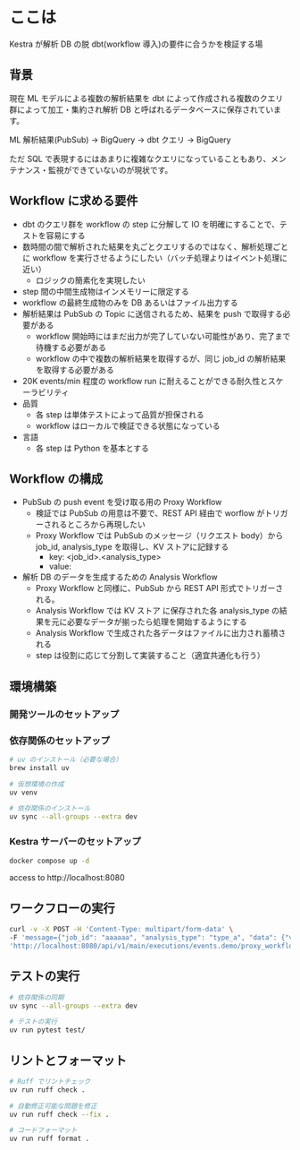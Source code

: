 # ここは

Kestra が解析 DB の脱 dbt(workflow 導入)の要件に合うかを検証する場

## 背景

現在 ML モデルによる複数の解析結果を dbt によって作成される複数のクエリ群によって加工・集約され解析 DB と呼ばれるデータベースに保存されています。

ML 解析結果(PubSub) -> BigQuery -> dbt クエリ -> BigQuery

ただ SQL で表現するにはあまりに複雑なクエリになっていることもあり、メンテナンス・監視ができていないのが現状です。

## Workflow に求める要件

- dbt のクエリ群を workflow の step に分解して IO を明確にすることで、テストを容易にする
- 数時間の間で解析された結果を丸ごとクエリするのではなく、解析処理ごとに workflow を実行させるようにしたい（バッチ処理よりはイベント処理に近い）
  - ロジックの簡素化を実現したい
- step 間の中間生成物はインメモリーに限定する
- workflow の最終生成物のみを DB あるいはファイル出力する
- 解析結果は PubSub の Topic に送信されるため、結果を push で取得する必要がある
  - workflow 開始時にはまだ出力が完了していない可能性があり、完了まで待機する必要がある
  - workflow の中で複数の解析結果を取得するが、同じ job_id の解析結果を取得する必要がある
- 20K events/min 程度の workflow run に耐えることができる耐久性とスケーラビリティ
- 品質
  - 各 step は単体テストによって品質が担保される
  - workflow はローカルで検証できる状態になっている
- 言語
  - 各 step は Python を基本とする

## Workflow の構成

- PubSub の push event を受け取る用の Proxy Workflow
  - 検証では PubSub の用意は不要で、REST API 経由で worflow がトリガーされるところから再現したい
  - Proxy Workflow では PubSub のメッセージ（リクエスト body）から job_id, analysis_type を取得し、KV ストアに記録する
    - key: <job_id>.<analysis_type>
    - value: <message>
- 解析 DB のデータを生成するための Analysis Workflow
  - Proxy Workflow と同様に、PubSub から REST API 形式でトリガーされる。
  - Analysis Workflow では KV ストア に保存された各 analysis_type の結果を元に必要なデータが揃ったら処理を開始するようにする
  - Analysis Workflow で生成された各データはファイルに出力され蓄積される
  - step は役割に応じて分割して実装すること（適宜共通化も行う）

## 環境構築

### 開発ツールのセットアップ

### 依存関係のセットアップ

```bash
# uv のインストール（必要な場合）
brew install uv

# 仮想環境の作成
uv venv

# 依存関係のインストール
uv sync --all-groups --extra dev
```

### Kestra サーバーのセットアップ

```bash
docker compose up -d
```

access to http://localhost:8080

## ワークフローの実行

```bash
curl -v -X POST -H 'Content-Type: multipart/form-data' \
-F 'message={"job_id": "aaaaaa", "analysis_type": "type_a", "data": {"value": 40}}' \
'http://localhost:8080/api/v1/main/executions/events.demo/proxy_workflow'
```

## テストの実行

```bash
# 依存関係の同期
uv sync --all-groups --extra dev

# テストの実行
uv run pytest test/
```

## リントとフォーマット

```bash
# Ruff でリントチェック
uv run ruff check .

# 自動修正可能な問題を修正
uv run ruff check --fix .

# コードフォーマット
uv run ruff format .
```
